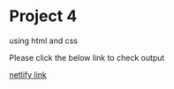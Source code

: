 # Project 4

using html and css

Please click the below link to check output

[netlify link](https://fsjsproject4.netlify.app/)
